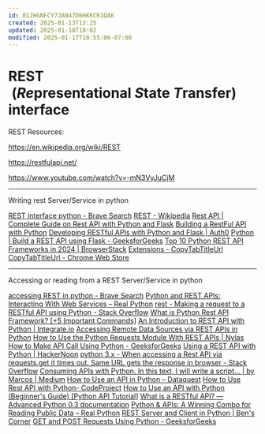```yaml
---
id: 01JHGNFCY7JAN47D6HKKCR1QAK
created: 2025-01-13T13:25
updated: 2025-01-18T10:02
modified: 2025-01-17T10:55:06-07:00
---
```

# REST  (<b><i>Re</i></b>presentational <b><i>S</i></b>tate <b><i>T</i></b>ransfer) interface

REST Resources:

https://en.wikipedia.org/wiki/REST

https://restfulapi.net/

https://www.youtube.com/watch?v=-mN3VyJuCjM

---

Writing rest Server/Service in python

[REST interface python - Brave Search](https://search.brave.com/search?q=REST+interface+python&source=web&summary=1&conversation=31c722b1c56b032e7001db)
[REST - Wikipedia](https://en.wikipedia.org/wiki/REST)
[Rest API | Complete Guide on Rest API with Python and Flask](https://www.analyticsvidhya.com/blog/2022/01/rest-api-with-python-and-flask/)
[Building a RestFul API with Python](https://cto.ai/blog/building-a-restful-api-with-python/)
[Developing RESTful APIs with Python and Flask | Auth0](https://auth0.com/blog/developing-restful-apis-with-python-and-flask/)
[Python | Build a REST API using Flask - GeeksforGeeks](https://www.geeksforgeeks.org/python-build-a-rest-api-using-flask/)
[Top 10 Python REST API Frameworks in 2024 | BrowserStack](https://www.browserstack.com/guide/top-python-rest-api-frameworks)
[Extensions - CopyTabTitleUrl](chrome://extensions/?options=lmgbdjfoaihhgdphombpgjpaohjfeapp)
[CopyTabTitleUrl - Chrome Web Store](https://chromewebstore.google.com/detail/copytabtitleurl/lmgbdjfoaihhgdphombpgjpaohjfeapp)


---

Accessing or reading from a REST Server/Service in python

[accessing REST in python - Brave Search](https://search.brave.com/search?q=accessing+REST+in+python&source=desktop&summary=1&conversation=4150b53d5a24e28891c9c9)
[Python and REST APIs: Interacting With Web Services – Real Python](https://realpython.com/api-integration-in-python/)
[rest - Making a request to a RESTful API using Python - Stack Overflow](https://stackoverflow.com/questions/17301938/making-a-request-to-a-restful-api-using-python)
[What is Python Rest API Framework? [+5 Important Commands]](https://hevodata.com/learn/python-rest-apis/)
[An Introduction to REST API with Python | Integrate.io](https://www.integrate.io/blog/an-introduction-to-rest-api-with-python/)
[Accessing Remote Data Sources via REST APIs in Python](https://www.relataly.com/access-remote-data-sources-using-rest-apis-in-python/278/)
[How to Use the Python Requests Module With REST APIs | Nylas](https://www.nylas.com/blog/use-python-requests-module-rest-apis/)
[How to Make API Call Using Python - GeeksforGeeks](https://www.geeksforgeeks.org/how-to-make-api-calls-using-python/)
[Using a REST API with Python | HackerNoon](https://hackernoon.com/using-a-rest-api-with-python)
[python 3.x - When accessing a Rest API via requests.get it times out. Same URL gets the response in browser - Stack Overflow](https://stackoverflow.com/questions/74721968/when-accessing-a-rest-api-via-requests-get-it-times-out-same-url-gets-the-respo)
[Consuming APIs with Python. In this text, I will write a script… | by Marcos | Medium](https://mmarcosab.medium.com/consuming-rest-apis-with-python-b32e9f36afa4)
[How to Use an API in Python – Dataquest](https://www.dataquest.io/blog/api-in-python/)
[How to Use Rest API with Python- CodeProject](https://www.codeproject.com/Articles/5319146/How-to-Use-Rest-API-with-Python)
[How to Use an API with Python (Beginner's Guide) [Python API Tutorial]](https://rapidapi.com/blog/how-to-use-an-api-with-python/)
[What is a RESTful API? — Advanced Python 0.3 documentation](https://advanced-python.readthedocs.io/en/latest/rest/what-is-rest.html)
[Python & APIs: A Winning Combo for Reading Public Data – Real Python](https://realpython.com/python-api/)
[REST Server and Client in Python | Ben's Corner](https://www.bbkane.com/blog/rest-server-and-client-in-python/)
[GET and POST Requests Using Python - GeeksforGeeks](https://www.geeksforgeeks.org/get-post-requests-using-python/)

